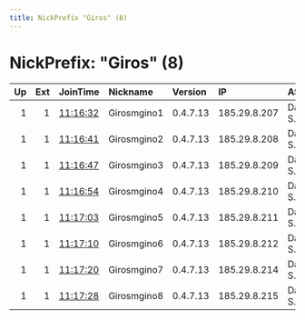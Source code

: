 ```yaml
---
title: NickPrefix "Giros" (8)
---
```


# NickPrefix: "Giros" (8)

|   Up |   Ext | JoinTime                                                                                              | Nickname    | Version   | IP           | AS            | CC   |   ORp |   Dirp | OS    | Contact                |   eFamMembers |
|-----:|------:|:------------------------------------------------------------------------------------------------------|:------------|:----------|:-------------|:--------------|:-----|------:|-------:|:------|:-----------------------|--------------:|
|    1 |     1 | [11:16:32](https://nusenu.github.io/OrNetStats/w/relay/BA5DFE8FF298AE64A8850AADF6CEFD9C2D06A19F.html) | Girosmgino1 | 0.4.7.13  | 185.29.8.207 | DataClub S.A. | se   |  1142 |      0 | Linux | Girosmgino22@proton.me |             8 |
|    1 |     1 | [11:16:41](https://nusenu.github.io/OrNetStats/w/relay/256F512CF4069D0FBC7DEB12F7EB79BACB35F1D7.html) | Girosmgino2 | 0.4.7.13  | 185.29.8.208 | DataClub S.A. | se   |  1142 |      0 | Linux | Girosmgino22@proton.me |             8 |
|    1 |     1 | [11:16:47](https://nusenu.github.io/OrNetStats/w/relay/7CF81BFA3CCF84A0EA01CCD1550DD3A49315F324.html) | Girosmgino3 | 0.4.7.13  | 185.29.8.209 | DataClub S.A. | se   |  1142 |      0 | Linux | Girosmgino22@proton.me |             8 |
|    1 |     1 | [11:16:54](https://nusenu.github.io/OrNetStats/w/relay/4FE4B299E48E8F5E77D49E2FCA751206F3B7285A.html) | Girosmgino4 | 0.4.7.13  | 185.29.8.210 | DataClub S.A. | se   |  1142 |      0 | Linux | Girosmgino22@proton.me |             8 |
|    1 |     1 | [11:17:03](https://nusenu.github.io/OrNetStats/w/relay/E7745B8F2679E16D8CA464FB4FC973563160A0FF.html) | Girosmgino5 | 0.4.7.13  | 185.29.8.211 | DataClub S.A. | se   |  1142 |      0 | Linux | Girosmgino22@proton.me |             8 |
|    1 |     1 | [11:17:10](https://nusenu.github.io/OrNetStats/w/relay/A0C2DA41398923CD8D8FEC18C6A2405E02D60A6A.html) | Girosmgino6 | 0.4.7.13  | 185.29.8.212 | DataClub S.A. | se   |  1142 |      0 | Linux | Girosmgino22@proton.me |             8 |
|    1 |     1 | [11:17:20](https://nusenu.github.io/OrNetStats/w/relay/D3264A450697F4638DD5DE4DE5502B9BF247A0E2.html) | Girosmgino7 | 0.4.7.13  | 185.29.8.214 | DataClub S.A. | se   |  1142 |      0 | Linux | Girosmgino22@proton.me |             8 |
|    1 |     1 | [11:17:28](https://nusenu.github.io/OrNetStats/w/relay/8135B167FC8B96F2E8AB7D7DA685C9E58BE7905C.html) | Girosmgino8 | 0.4.7.13  | 185.29.8.215 | DataClub S.A. | se   |  1142 |      0 | Linux | Girosmgino22@proton.me |             8 |
